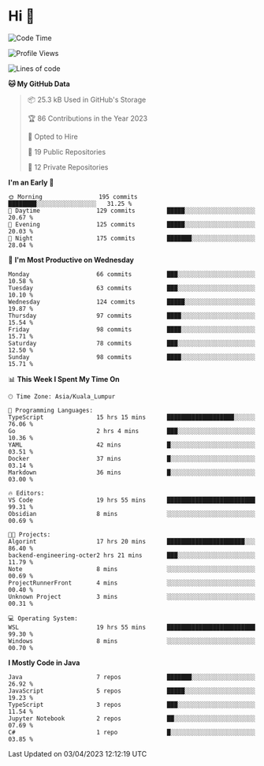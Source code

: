 <h1>Hi 👋</h1>

<!--START_SECTION:waka-->
![Code Time](http://img.shields.io/badge/Code%20Time-121%20hrs%2020%20mins-blue)

![Profile Views](http://img.shields.io/badge/Profile%20Views-29-blue)

![Lines of code](https://img.shields.io/badge/From%20Hello%20World%20I%27ve%20Written-650.0%20thousand%20lines%20of%20code-blue)

**🐱 My GitHub Data** 

> 📦 25.3 kB Used in GitHub's Storage 
 > 
> 🏆 86 Contributions in the Year 2023
 > 
> 💼 Opted to Hire
 > 
> 📜 19 Public Repositories 
 > 
> 🔑 12 Private Repositories 
 > 
**I'm an Early 🐤** 

```text
🌞 Morning                195 commits         ████████░░░░░░░░░░░░░░░░░   31.25 % 
🌆 Daytime                129 commits         █████░░░░░░░░░░░░░░░░░░░░   20.67 % 
🌃 Evening                125 commits         █████░░░░░░░░░░░░░░░░░░░░   20.03 % 
🌙 Night                  175 commits         ███████░░░░░░░░░░░░░░░░░░   28.04 % 
```
📅 **I'm Most Productive on Wednesday** 

```text
Monday                   66 commits          ███░░░░░░░░░░░░░░░░░░░░░░   10.58 % 
Tuesday                  63 commits          ███░░░░░░░░░░░░░░░░░░░░░░   10.10 % 
Wednesday                124 commits         █████░░░░░░░░░░░░░░░░░░░░   19.87 % 
Thursday                 97 commits          ████░░░░░░░░░░░░░░░░░░░░░   15.54 % 
Friday                   98 commits          ████░░░░░░░░░░░░░░░░░░░░░   15.71 % 
Saturday                 78 commits          ███░░░░░░░░░░░░░░░░░░░░░░   12.50 % 
Sunday                   98 commits          ████░░░░░░░░░░░░░░░░░░░░░   15.71 % 
```


📊 **This Week I Spent My Time On** 

```text
🕑︎ Time Zone: Asia/Kuala_Lumpur

💬 Programming Languages: 
TypeScript               15 hrs 15 mins      ███████████████████░░░░░░   76.06 % 
Go                       2 hrs 4 mins        ███░░░░░░░░░░░░░░░░░░░░░░   10.36 % 
YAML                     42 mins             █░░░░░░░░░░░░░░░░░░░░░░░░   03.51 % 
Docker                   37 mins             █░░░░░░░░░░░░░░░░░░░░░░░░   03.14 % 
Markdown                 36 mins             █░░░░░░░░░░░░░░░░░░░░░░░░   03.00 % 

🔥 Editors: 
VS Code                  19 hrs 55 mins      █████████████████████████   99.31 % 
Obsidian                 8 mins              ░░░░░░░░░░░░░░░░░░░░░░░░░   00.69 % 

🐱‍💻 Projects: 
Algorint                 17 hrs 20 mins      ██████████████████████░░░   86.40 % 
backend-engineering-octer2 hrs 21 mins       ███░░░░░░░░░░░░░░░░░░░░░░   11.79 % 
Note                     8 mins              ░░░░░░░░░░░░░░░░░░░░░░░░░   00.69 % 
ProjectRunnerFront       4 mins              ░░░░░░░░░░░░░░░░░░░░░░░░░   00.40 % 
Unknown Project          3 mins              ░░░░░░░░░░░░░░░░░░░░░░░░░   00.31 % 

💻 Operating System: 
WSL                      19 hrs 55 mins      █████████████████████████   99.30 % 
Windows                  8 mins              ░░░░░░░░░░░░░░░░░░░░░░░░░   00.70 % 
```

**I Mostly Code in Java** 

```text
Java                     7 repos             ███████░░░░░░░░░░░░░░░░░░   26.92 % 
JavaScript               5 repos             █████░░░░░░░░░░░░░░░░░░░░   19.23 % 
TypeScript               3 repos             ███░░░░░░░░░░░░░░░░░░░░░░   11.54 % 
Jupyter Notebook         2 repos             ██░░░░░░░░░░░░░░░░░░░░░░░   07.69 % 
C#                       1 repo              █░░░░░░░░░░░░░░░░░░░░░░░░   03.85 % 
```




 Last Updated on 03/04/2023 12:12:19 UTC
<!--END_SECTION:waka-->
